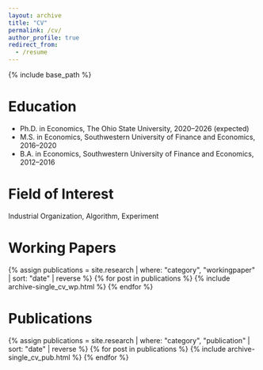 ```yaml
---
layout: archive
title: "CV"
permalink: /cv/
author_profile: true
redirect_from:
  - /resume
---
```



{% include base_path %}

Education
======
* Ph.D. in Economics, The Ohio State University, 2020–2026 (expected)
* M.S. in Economics, Southwestern University of Finance and Economics, 2016–2020
* B.A. in Economics, Southwestern University of Finance and Economics, 2012–2016



Field of Interest
======
Industrial Organization, Algorithm, Experiment
  


Working Papers
======
{% assign publications = site.research | where: "category", "workingpaper" | sort: "date" | reverse %}
{% for post in publications %}
  {% include archive-single_cv_wp.html %}
{% endfor %}
  
Publications
======
{% assign publications = site.research | where: "category", "publication" | sort: "date" | reverse %}
{% for post in publications %}
  {% include archive-single_cv_pub.html %}
{% endfor %}
